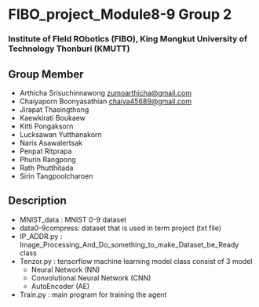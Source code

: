 # FIBO_project_Module8-9 Group 2
### Institute of FIeld RObotics (FIBO), King Mongkut University of Technology Thonburi (KMUTT)

## Group Member
- Arthicha    Srisuchinnawong   zumoarthicha@gmail.com
- Chaiyaporn  Boonyasathian     chaiya45689@gmail.com
- Jirapat     Thasingthong
- Kaewkirati  Boukaew
- Kitti       Pongaksorn
- Lucksawan   Yutthanakorn
- Naris       Asawalertsak
- Penpat      Ritprapa
- Phurin      Rangpong
- Rath        Phutthitada
- Sirin       Tangpoolcharoen

## Description
+ MNIST_data : MNIST 0-9 dataset
+ data0-9compress: dataset that is used in term project (txt file)
+ IP_ADDR.py : Image_Processing_And_Do_something_to_make_Dataset_be_Ready class
+ Tenzor.py : tensorflow machine learning model class consist of 3 model
    * Neural Network (NN)
    * Convolutional Neural Network (CNN)
    * AutoEncoder (AE)
+ Train.py : main program for training the agent








